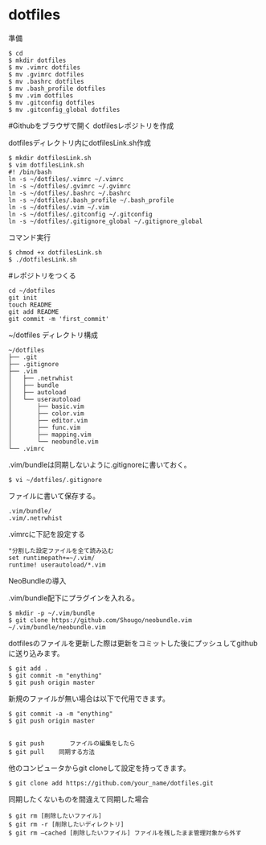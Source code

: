 dotfiles
========

準備

    $ cd                                      
    $ mkdir dotfiles                      
    $ mv .vimrc dotfiles                      
    $ mv .gvimrc dotfiles                      
    $ mv .bashrc dotfiles                      
    $ mv .bash_profile dotfiles                      
    $ mv .vim dotfiles                      
    $ mv .gitconfig dotfiles                     
    $ mv .gitconfig_global dotfiles                     



#Githubをブラウザで開く
dotfilesレポジトリを作成



dotfilesディレクトリ内にdotfilesLink.sh作成

    $ mkdir dotfilesLink.sh
    $ vim dotfilesLink.sh   
    #! /bin/bash                                                  
    ln -s ~/dotfiles/.vimrc ~/.vimrc                               
    ln -s ~/dotfiles/.gvimrc ~/.gvimrc                             
    ln -s ~/dotfiles/.bashrc ~/.bashrc                              
    ln -s ~/dotfiles/.bash_profile ~/.bash_profile                    
    ln -s ~/dotfiles/.vim ~/.vim                                      
    ln -s ~/dotfiles/.gitconfig ~/.gitconfig                            
    ln -s ~/dotfiles/.gitignore_global ~/.gitignore_global             



コマンド実行

    $ chmod +x dotfilesLink.sh
    $ ./dotfilesLink.sh



#レポジトリをつくる

    cd ~/dotfiles
    git init
    touch README
    git add README
    git commit -m 'first_commit'



~/dotfiles ディレクトリ構成

    ~/dotfiles                  
    ├── .git                    
    ├── .gitignore                
    ├── .vim                          
    │   ├── .netrwhist                     
    │   ├── bundle                            
    │   ├── autoload                                
    │   └── userautoload                              
    │       ├── basic.vim                                  
    │       ├── color.vim                                      
    │       ├── editor.vim                                          
    │       ├── func.vim                                               
    │       ├── mapping.vim                                                
    │       └── neobundle.vim                                                  
    └── .vimrc                                                                     


.vim/bundleは同期しないように.gitignoreに書いておく。

    $ vi ~/dotfiles/.gitignore

ファイルに書いて保存する。

    .vim/bundle/
    .vim/.netrwhist


.vimrcに下記を設定する

    "分割した設定ファイルを全て読み込む
    set runtimepath+=~/.vim/
    runtime! userautoload/*.vim


NeoBundleの導入

.vim/bundle配下にプラグインを入れる。

    $ mkdir -p ~/.vim/bundle
    $ git clone https://github.com/Shougo/neobundle.vim ~/.vim/bundle/neobundle.vim


dotfilesのファイルを更新した際は更新をコミットした後にプッシュしてgithubに送り込みます。

    $ git add .
    $ git commit -m "enything"
    $ git push origin master

新規のファイルが無い場合は以下で代用できます。

    $ git commit -a -m "enything"
    $ git push origin master


    $ git push       ファイルの編集をしたら
    $ git pull    同期する方法


他のコンピュータからgit cloneして設定を持ってきます。

    $ git clone add https://github.com/your_name/dotfiles.git



同期したくないものを間違えて同期した場合

    $ git rm [削除したいファイル]
    $ git rm -r [削除したいディレクトリ]
    $ git rm —cached [削除したいファイル] ファイルを残したまま管理対象から外す
   

